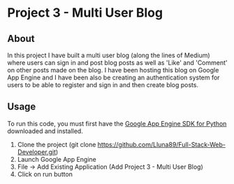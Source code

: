 # Project 3 - Multi User Blog

## About

In this project I have built a multi user blog (along the lines of Medium) where users can sign in and post blog posts as well as 'Like' and 'Comment' on other posts made on the blog. I have been hosting this blog on Google App Engine and I have been also be creating an authentication system for users to be able to register and sign in and then create blog posts.

## Usage

To run this code, you must first have the [Google App Engine SDK for Python](https://cloud.google.com/appengine/downloads) downloaded and installed.

1. Clone the project (git clone https://github.com/Lluna89/Full-Stack-Web-Developer.git)
2. Launch Google App Engine
3. File -> Add Existing Application (Add Project 3 - Multi User Blog)
4. Click on run button
